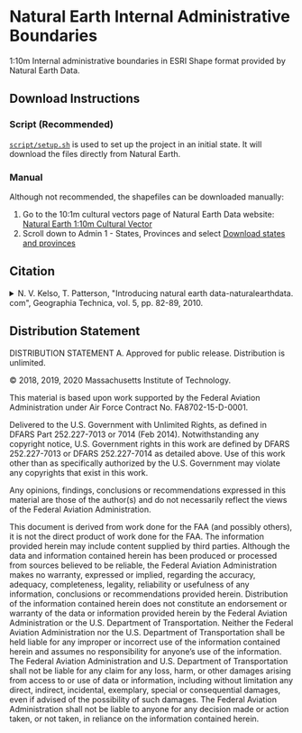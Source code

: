 # Natural Earth Internal Administrative Boundaries

1:10m Internal administrative boundaries in ESRI Shape format provided by Natural Earth Data.

## Download Instructions

### Script (Recommended)

[`script/setup.sh`](../../script/setup.sh) is used to set up the project in an initial state. It will download the files directly from Natural Earth.

### Manual

Although not recommended, the shapefiles can be downloaded manually:

1. Go to the 10:1m cultural vectors page of Natural Earth Data website: [Natural Earth 1:10m Cultural Vector](https://www.naturalearthdata.com/downloads/10m-cultural-vectors/)
2. Scroll down to Admin 1 - States, Provinces and select [Download states and provinces](https://www.naturalearthdata.com/http//www.naturalearthdata.com/download/10m/cultural/ne_10m_admin_1_states_provinces.zip)

## Citation

<details> <summary>N. V. Kelso, T. Patterson, "Introducing natural earth data-naturalearthdata. com", Geographia Technica, vol. 5, pp. 82-89, 2010.</summary>
<p>

```tex
@article{kelsoIntroducing2010,
  title={Introducing natural earth data-naturalearthdata.com},
  author={Kelso, Nathaniel Vaughn and Patterson, Tom},
  journal={Geographia Technica},
  volume={5},
  pages={82--89},
  year={2010}
}
```
</p>
</details>

## Distribution Statement

DISTRIBUTION STATEMENT A. Approved for public release. Distribution is unlimited.

© 2018, 2019, 2020 Massachusetts Institute of Technology.

This material is based upon work supported by the Federal Aviation Administration under Air Force Contract No. FA8702-15-D-0001.

Delivered to the U.S. Government with Unlimited Rights, as defined in DFARS Part 252.227-7013 or 7014 (Feb 2014). Notwithstanding any copyright notice, U.S. Government rights in this work are defined by DFARS 252.227-7013 or DFARS 252.227-7014 as detailed above. Use of this work other than as specifically authorized by the U.S. Government may violate any copyrights that exist in this work.

Any opinions, findings, conclusions or recommendations expressed in this material are those of the author(s) and do not necessarily reflect the views of the Federal Aviation Administration.

This document is derived from work done for the FAA (and possibly others), it is not the direct product of work done for the FAA. The information provided herein may include content supplied by third parties.  Although the data and information contained herein has been produced or processed from sources believed to be reliable, the Federal Aviation Administration makes no warranty, expressed or implied, regarding the accuracy, adequacy, completeness, legality, reliability or usefulness of any information, conclusions or recommendations provided herein. Distribution of the information contained herein does not constitute an endorsement or warranty of the data or information provided herein by the Federal Aviation Administration or the U.S. Department of Transportation.  Neither the Federal Aviation Administration nor the U.S. Department of Transportation shall be held liable for any improper or incorrect use of the information contained herein and assumes no responsibility for anyone’s use of the information. The Federal Aviation Administration and U.S. Department of Transportation shall not be liable for any claim for any loss, harm, or other damages arising from access to or use of data or information, including without limitation any direct, indirect, incidental, exemplary, special or consequential damages, even if advised of the possibility of such damages. The Federal Aviation Administration shall not be liable to anyone for any decision made or action taken, or not taken, in reliance on the information contained herein.
